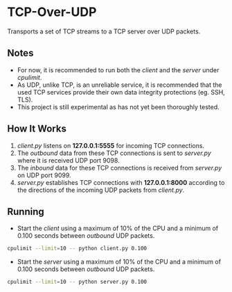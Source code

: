 # TCP-Over-UDP

Transports a set of TCP streams to a TCP server over UDP packets.

Notes
-----

- For now, it is recommended to run both the *client* and the *server* under *cpulimit*.
- As UDP, unlike TCP, is an unreliable service, it is recommended that the used TCP services provide their own data integrity protections (eg. SSH, TLS).
- This project is still experimental as has not yet been thoroughly tested.

How It Works
------------

1. *client.py* listens on **127.0.0.1:5555** for incoming TCP connections.
2. The *outbound* data from these TCP connections is sent to *server.py* where it is received UDP port 9098.
3. The *inbound* data for these TCP connections is received from *server.py* on UDP port 9099.
4. *server.py* establishes TCP connections with **127.0.0.1:8000** according to the directions of the incoming UDP packets from *client.py*.

Running
-------

- Start the *client* using a maximum of 10% of the CPU and a minimum of 0.100 seconds between *outbound* UDP packets.

```bash
cpulimit --limit=10 -- python client.py 0.100
```

- Start the *server* using a maximum of 10% of the CPU and a minimum of 0.100 seconds between *outbound* UDP packets.

```bash
cpulimit --limit=10 -- python server.py 0.100
```
